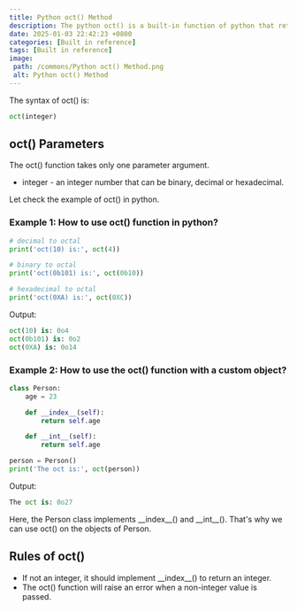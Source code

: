 ```yaml
---
title: Python oct() Method
description: The python oct() is a built-in function of python that returns the octal string of a given integer. Octal strings start with 0o prefix when converted.
date: 2025-01-03 22:42:23 +0800
categories: [Built in reference]
tags: [Built in reference]
image:
 path: /commons/Python oct() Method.png
 alt: Python oct() Method
---
```


The syntax of oct() is:

```python
oct(integer)

```

## oct() Parameters

The oct() function takes only one parameter argument.

* integer \- an integer number that can be binary, decimal or hexadecimal.


  
Let check the example of oct() in python.

### Example 1: How to use oct() function in python?

```python
# decimal to octal
print('oct(10) is:', oct(4))

# binary to octal
print('oct(0b101) is:', oct(0b10))

# hexadecimal to octal
print('oct(0XA) is:', oct(0XC))

```

Output:

```python
oct(10) is: 0o4
oct(0b101) is: 0o2
oct(0XA) is: 0o14

```

### Example 2: How to use the oct() function with a custom object?

```python
class Person:
    age = 23

    def __index__(self):
        return self.age

    def __int__(self):
        return self.age

person = Person()
print('The oct is:', oct(person))

```

Output:

```python
The oct is: 0o27

```

Here, the Person class implements \_\_index\_\_() and \_\_int\_\_(). That's why we can use oct() on the objects of Person.

## Rules of oct()

* If not an integer, it should implement \_\_index\_\_() to return an integer.  
* The oct() function will raise an error when a non-integer value is passed.